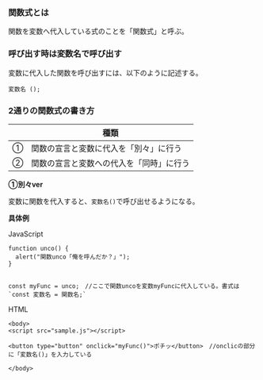 ### 関数式とは

関数を変数へ代入している式のことを「関数式」と呼ぶ。

### 呼び出す時は変数名で呼び出す

変数に代入した関数を呼び出すには、以下のように記述する。

```
変数名 ();
```


### 2通りの関数式の書き方

||種類|
|-|-|
|①|関数の宣言と変数に代入を「別々」に行う|
|②|関数の宣言と変数への代入を「同時」に行う|

**①別々ver**

変数に関数を代入すると、`変数名()`で呼び出せるようになる。

**具体例**

JavaScript
```
function unco() {
  alert("関数unco「俺を呼んだか？」");
}


const myFunc = unco;　//ここで関数uncoを変数myFuncに代入している。書式は`const 変数名 = 関数名;`
```

HTML
```
<body>
<script src="sample.js"></script>

<button type="button" onclick="myFunc()">ポチッ</button>　//onclicの部分に「変数名()」を入力している

</body>

```



